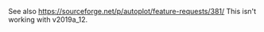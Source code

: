 See also https://sourceforge.net/p/autoplot/feature-requests/381/
This isn't working with v2019a_12.
